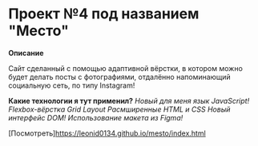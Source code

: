 # Проект №4 под названием "Место"

**Описание**

Сайт сделанный с помощью адаптивной вёрстки, в котором можно будет делать посты с фотографиями,
отдалённо напоминающий социальную сеть, по типу Instagram! 

**Какие технологии я тут применил?**
*Новый для меня язык JavaScript!*
*Flexbox-вёрстка*
*Grid Layout*
*Расмширенные HTML и CSS*
*Новый интерфейс DOM!*
*Использование макета из Figma!*

[Посмотреть]https://leonid0134.github.io/mesto/index.html





